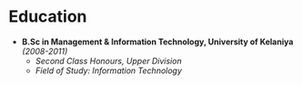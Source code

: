 # Education

- **B.Sc in Management & Information Technology, University of Kelaniya** _(2008-2011)_
    - _Second Class Honours, Upper Division_
    - _Field of Study: Information Technology_
